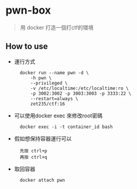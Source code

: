 # pwn-box

> 用 docker 打造一個打ctf的環境

## How to use


* 運行方式

        docker run --name pwn -d \
            -h pwn \
            --privileged \
            -v /etc/localtime:/etc/localtime:ro \
            -p 3002:3002 -p 3003:3003 -p 3333:22 \
            --restart=always \
            zet235/ctf:16

* 可以使用docker exec 來修改root密碼

        docker exec -i -t container_id bash

* 假如想保持容器運行可以

        先按 ctrl+p
        再按 ctrl+q

* 取回容器

        docker attach pwn

